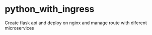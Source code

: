 # python_with_ingress
Create flask api and deploy on nginx and manage route with diferent microservices
